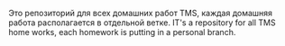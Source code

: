 Это репозиторий для всех домашних работ TMS, каждая домашняя работа располагается в отдельной ветке.
IT's a repository for all TMS home works, each homework is putting in a personal branch.